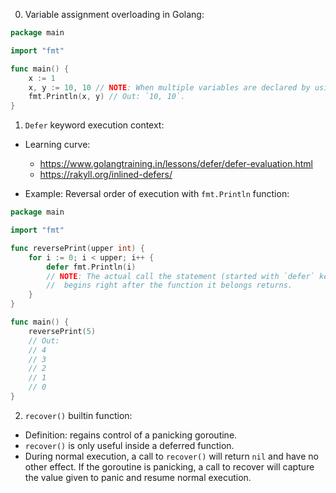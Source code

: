 0. Variable assignment overloading in Golang:

```go
package main

import "fmt"

func main() {
	x := 1
	x, y := 10, 10 // NOTE: When multiple variables are declared by using the `:=` syntax, at least one needs to be new.
	fmt.Println(x, y) // Out: `10, 10`.
}
```

1. `Defer` keyword execution context:

- Learning curve:

  - https://www.golangtraining.in/lessons/defer/defer-evaluation.html
  - https://rakyll.org/inlined-defers/

- Example: Reversal order of execution with `fmt.Println` function:

```go
package main

import "fmt"

func reversePrint(upper int) {
	for i := 0; i < upper; i++ {
		defer fmt.Println(i)
		// NOTE: The actual call the statement (started with `defer` keyword)
		// 	begins right after the function it belongs returns.
	}
}

func main() {
	reversePrint(5)
	// Out:
	// 4
	// 3
	// 2
	// 1
	// 0
}
```

2. `recover()` builtin function:

- Definition: regains control of a panicking goroutine.
- `recover()` is only useful inside a deferred function.
- During normal execution, a call to `recover()` will return `nil` and have no other effect.
  If the goroutine is panicking, a call to recover will capture the value given to panic and
  resume normal execution.
